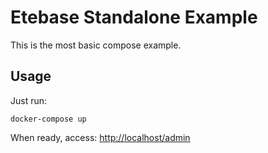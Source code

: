 # Etebase Standalone Example

This is the most basic compose example.

## Usage
Just run:

```console
docker-compose up
```

When ready, access: [http://localhost/admin](http://localhost/admin)